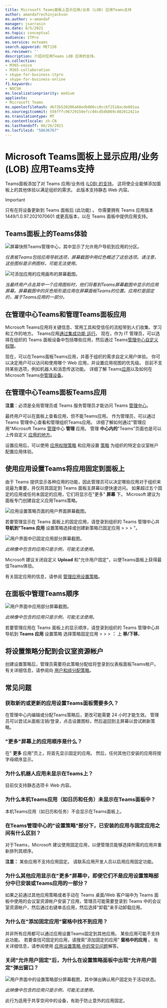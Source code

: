 ```yaml
---
title: Microsoft Teams面板上显示应用/业务 (LOB) 应用Teams支持
author: amandafrechinjackson
ms.author: v-amandaf
manager: jsarrasin
ms.date: 8/5/2021
ms.topic: conceptual
audience: ITPro
ms.service: msteams
search.appverid: MET150
ms.reviewer: ''
description: 介绍对应用Teams LOB 应用的支持。
ms.collection:
- M365-voice
- M365-collaboration
- skype-for-business-itpro
- skype-for-business-online
f1.keywords:
- NOCSH
ms.localizationpriority: medium
appliesto:
- Microsoft Teams
ms.openlocfilehash: db72b520206a68edb006cc0ccbf2518acde081aa
ms.sourcegitcommit: 556fffc96729150efcc04cd5d6069c402012421e
ms.translationtype: MT
ms.contentlocale: zh-CN
ms.lasthandoff: 08/26/2021
ms.locfileid: "58636767"
---
```

# <a name="microsoft-teams-appsline-of-business-lob-app-support-on-teams-panels"></a>Microsoft Teams面板上显示应用/业务 (LOB) 应用Teams支持

Teams面板添加了对 Teams 应用/业务线 ([LOB) 的支持](/microsoftteams/platform/overview)。 这将使企业能够添加面板上的其他体验以满足组织的需求。 此版本支持静态 Web 内容。

> [!IMPORTANT]
> 只有在将设备更新到 Teams 面板后 (此功能) 。 你需要拥有 Teams 应用版本 1449/1.0.97.2021070601 或更高版本，以在 Teams 面板中提供应用支持。

## <a name="teams-app-experience-on-teams-panels"></a>Teams面板上的Teams体验

![屏幕快照Teams管理中心，其中显示了允许用户导航到应用的分区。](media/tac1update.png) 

*仪表板Teams包括应用导航选项，屏幕截图中用红色概述了这些选项。请注意，这些图标是示例图标，可能无法使用。*

![可添加应用的应用画布的屏幕截图。](media/appscreen.png)

*当最终用户点击其中一个应用图标时，他们将看到Teams屏幕截图中显示的应用屏幕。屏幕截图中的灰色矩形是应用在屏幕面板Teams的位置。应用栏是固定的，属于Teams应用的一部分。*

## <a name="set-up-and-manage-teams-panels-apps-in-teams-admin-center"></a>在管理中心Teams和管理Teams面板应用 

Microsoft Teams应用将关键信息、常用工具和受信任的流程带到人们收集、学习和工作的地方。 Teams应用[通过集成功能 运行](/microsoftteams/platform/concepts/capabilities-overview)。 现在，作为 IT 管理员，可以选择在组织的 Teams 面板设备中包括哪些应用，然后通过 Teams[管理中心自定义权限](https://admin.teams.microsoft.com/)。

现在，可以在Teams面板Teams应用，并基于组织的需求自定义用户体验。 你可以决定用户可以访问和使用哪个 Web 应用，并设置应用视图的优先级。 目前不支持某些选项，例如机器人和消息传送功能。 详细了解 Teams[应用](/microsoftteams/platform/overview)以及如何在 Microsoft Teams[中管理设备](/microsoftteams/devices/device-management)。

## <a name="manage-apps-on-teams-panels-in-teams-admin-center"></a>在管理中心Teams面板Teams应用

**注意**：必须是全局管理员或 Teams 服务管理员才能访问 Teams [管理中心](https://admin.teams.microsoft.com/)。

最终用户可以在面板上查看应用，但不能Teams应用。 作为管理员，可以通过 Teams 管理中心查看和管理组织Teams应用。 详细了解如何通过"管理应用"Microsoft Teams [管理](/microsoftteams/manage-apps)中心 **管理** 应用。 管理 **中心内的**"Teams"页面也是可以上传自定义 [应用的地方](/microsoftteams/manage-apps#publish-a-custom-app-to-your-organizations-app-store)。

设置应用后，可以使用 [应用权限策略](/microsoftteams/teams-app-permission-policies) 和应用设置 [策略](/microsoftteams/teams-app-setup-policies) 为组织的特定会议室帐户配置应用体验。

## <a name="pin-apps-on-teams-panels-with-app-setup-policies"></a>使用应用设置Teams将应用固定到面板上

由于 Teams 提供显示各种应用的功能，因此管理员可以决定哪些应用对于组织来说最为重要，并仅将其固定到 Teams 面板主屏幕以便快速访问。  如果超过五个固定的应用或任何未固定的应用，它们将显示在"更多" **屏幕** 下。 Microsoft 建议为面板专门创建自定义应用Teams策略。

![应用设置策略页面的用户界面屏幕截图。](media/appsetup1.png) 

若要管理显示在 Teams 面板上的固定应用，请登录到组织的 Teams 管理中心并 **导航到"Teams 应用** 设置策略选择或创建新策略已固定应用 \>  \>  \> "。

![用户界面中已固定应用部分屏幕截图。](media/appsetup2.png) 

*此映像中包含的应用只是示例，可能无法使用。*

Microsoft 建议关闭自定义 **Upload** 和"允许用户固定"，以便Teams面板上获得最佳Teams体验。

有关固定应用的信息，请参阅 [管理应用设置策略](/microsoftteams/teams-app-setup-policies)。

## <a name="manage-apps-display-order-in-teams-panels"></a>在面板中管理Teams顺序 

![用户界面中应用部分屏幕截图。](media/appsetup3.png)

*此映像中包含的应用只是示例，可能无法使用。*

若要管理应用在 Teams 面板上的显示顺序，请登录到组织的 Teams 管理中心并导航到 **Teams 应用** 设置策略 选择策略固定应用 \>  \>  \> **：** 上 **移/下移**。

## <a name="assigning-setup-policies-to-a-room-resource-account"></a>将设置策略分配到会议室资源帐户

创建设置策略后，管理员需要将此策略分配给将登录到仪表板面板Teams帐户。 有关详细信息，请参阅向 [用户和组分配策略](/microsoftteams/assign-policies-users-and-groups)。

## <a name="faq"></a>常见问题

### <a name="how-long-does-it-take-for-teams-panels-to-get-the-new-or-updated-app-setup-policies"></a>获取新的或更新的应用设置Teams面板需要多久？

在管理中心内编辑或分配Teams策略后，更改可能需要 24 小时才能生效。 管理员可以尝试从面板注销/登录，点击设置图标，然后返回到主屏幕以尝试刷新策略。 

### <a name="what-is-the-ordering-of-the-apps-on-the-more-screen"></a>"更多"屏幕上的应用顺序是什么？

在" **更多** 应用"页上，将首先显示固定的应用。 然后，任何其他已安装的应用将按字母顺序显示。

### <a name="why-are-bot-apps-not-showing-up-on-teams-panels"></a>为什么机器人应用未显示在Teams上？

目前仅支持静态选项卡 Web 内容。

### <a name="why-are-native-teams-apps-such-as-calendar-and-tasks-not-appearing-on-teams-panels"></a>为什么本机Teams应用（如日历和任务）未显示在Teams面板中？

本机Teams应用（如日历和任务）不会显示在Teams面板上。

### <a name="in-the-teams-admin-center-under-the-setup-policies-section-what-is-the-difference-between-installed-apps-and-pinned-apps"></a>在Teams管理中心的"设置策略"部分下，已安装的应用与固定应用之间有什么区别？

对于Teams，Microsoft 建议使用固定应用，以便管理员能够选择所需的应用并重新排列其顺序。

**注意：** 某些应用不支持应用固定。 请联系应用开发人员以启用应用固定功能。

### <a name="why-are-other-apps-appearing-in-the-more-screen-even-though-they-are-not-part-of-the-installed-or-pinned-apps-in-the-teams-app-setup-policy-section"></a>为什么其他应用显示在"更多"屏幕中，即使它们不是应用设置策略部分中已安装或Teams应用的一部分？

如果之前通过其他应用策略或者手动在 Teams 桌面/Web 客户端中为 Teams 面板中使用的会议室资源帐户安装了应用，管理员可能需要登录到 Teams 中的会议室资源帐户，然后通过右键单击应用，然后选择"卸载"来手动卸载应用。 

### <a name="why-cant-i-find-an-app-in-the-add-pinned-apps-pane"></a>为什么在"添加固定应用"窗格中找不到应用？

并非所有应用都可以通过应用设置Teams固定到其他应用。 某些应用可能不支持此功能。 若要查找可固定的应用，请搜索"添加固定的应用" **窗格中的应用** 。 有关详细信息，请参阅使用 [应用设置策略 中的常见问题](/microsoftteams/teams-app-setup-policies#why-cant-i-find-an-app-in-the-add-pinned-apps-pane)解答。

### <a name="why-am-i-seeing-an-allow-user-pinning-pop-up-in-the-setup-policies-panel-after-i-turn-off-allow-user-pinning"></a>关闭"允许用户固定"后，为什么在设置策略面板中出现"允许用户固定"弹出窗口？

![用户界面中的设置策略部分屏幕截图，其中弹出确认用户固定处于活动状态。](media/appsetup4.png)

*此映像中包含的应用只是示例，可能无法使用。* 

此行为适用于共享空间中的设备，有助于防止意外的应用固定。
